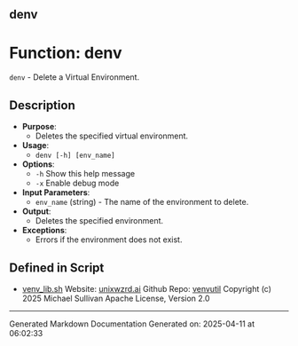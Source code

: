 ## denv
# Function: denv
`denv` - Delete a Virtual Environment.
## Description
- **Purpose**: 
  - Deletes the specified virtual environment.
- **Usage**: 
  - `denv [-h] [env_name]`
- **Options**: 
  - `-h`   Show this help message
  - `-x`   Enable debug mode
- **Input Parameters**: 
  - `env_name` (string) - The name of the environment to delete.
- **Output**: 
  - Deletes the specified environment.
- **Exceptions**: 
  - Errors if the environment does not exist.

## Defined in Script

* [venv_lib.sh](../venv_lib_sh.md)
Website: [unixwzrd.ai](https://unixwzrd.ai)
Github Repo: [venvutil](https://github.com/unixwzrd/venvutil)
Copyright (c) 2025 Michael Sullivan
Apache License, Version 2.0

---

Generated Markdown Documentation
Generated on: 2025-04-11 at 06:02:33
